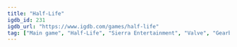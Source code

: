 ```yaml
---
title: "Half-Life"
igdb_id: 231
igdb_url: "https://www.igdb.com/games/half-life"
tag: ["Main game", "Half-Life", "Sierra Entertainment", "Valve", "Gearbox Software", "Shooter", "Puzzle", "Adventure", "Single player", "Multiplayer", "First person", "Action", "Science fiction", "Horror", "Thriller", "Warfare"]
---
```

